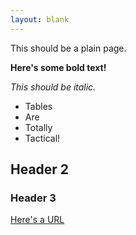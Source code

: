 ```yaml
---
layout: blank
---
```


This should be a plain page.

**Here's some bold text!**

*This should be italic.*

- Tables
- Are
- Totally
- Tactical!

## Header 2

### Header 3

[Here's a URL](https://github.com/TheOnly8Z/tacrp_interops)